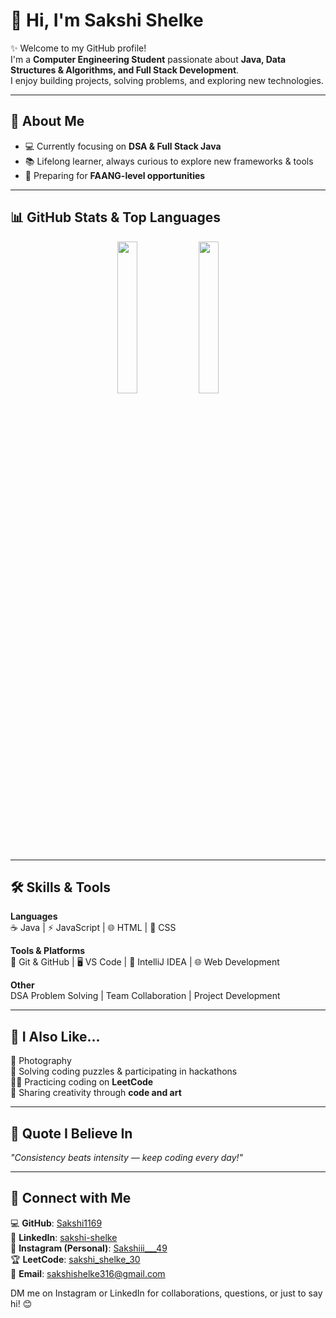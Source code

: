 # 👋 Hi, I'm Sakshi Shelke  

✨ Welcome to my GitHub profile!  
I'm a **Computer Engineering Student** passionate about **Java, Data Structures & Algorithms, and Full Stack Development**.  
I enjoy building projects, solving problems, and exploring new technologies.  

---

## 🌟 About Me  
- 💻 Currently focusing on **DSA & Full Stack Java**  
- 📚 Lifelong learner, always curious to explore new frameworks & tools  
- 🎯 Preparing for **FAANG-level opportunities**  

---
## 📊 GitHub Stats & Top Languages
<p align="center">
  <img src="https://github-readme-stats.vercel.app/api?username=Sakshi1169&show_icons=true&count_private=true&theme=radical" width="25%" />
  <img src="https://github-readme-stats.vercel.app/api/top-langs/?username=Sakshi1169&langs_count=6&layout=compact&theme=radical" width="25%" />
</p>



---

## 🛠️ Skills & Tools  
**Languages**  
☕ Java | ⚡ JavaScript | 🌐 HTML | 🎨 CSS  

**Tools & Platforms**  
🔹 Git & GitHub | 🖥️ VS Code | 🔹 IntelliJ IDEA | 🌐 Web Development  

**Other**  
DSA Problem Solving | Team Collaboration | Project Development

---

## 💙 I Also Like...  
📸 Photography  
🧩 Solving coding puzzles & participating in hackathons  
👩‍💻 Practicing coding on **LeetCode**  
🎨 Sharing creativity through **code and art**  

---

## 🌟 Quote I Believe In  
*"Consistency beats intensity — keep coding every day!"*  

---

## 🔗 Connect with Me  
💻 **GitHub**: [Sakshi1169](https://github.com/Sakshi1169)  
💼 **LinkedIn**: [sakshi-shelke](https://www.linkedin.com/in/sakshi-shelke-003979298/)  
📸 **Instagram (Personal)**: [Sakshiii___49](https://instagram.com/sakshiii___49/)  
🏆 **LeetCode**: [sakshi_shelke_30](https://leetcode.com/u/sakshi_shelke_30/)  
📧 **Email**: [sakshishelke316@gmail.com](mailto:sakshishelke316@gmail.com)  

DM me on Instagram or LinkedIn for collaborations, questions, or just to say hi! 😊
